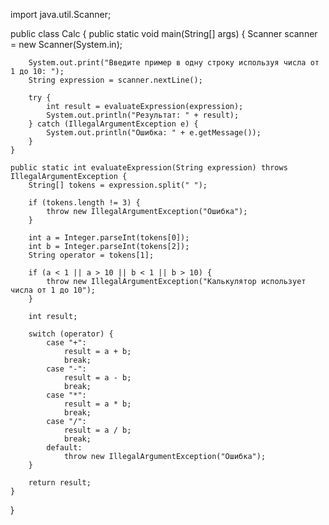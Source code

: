 



import java.util.Scanner;

public class Calc {
    public static void main(String[] args) {
        Scanner scanner = new Scanner(System.in);

        System.out.print("Введите пример в одну строку используя числа от 1 до 10: ");
        String expression = scanner.nextLine();

        try {
            int result = evaluateExpression(expression);
            System.out.println("Результат: " + result);
        } catch (IllegalArgumentException e) {
            System.out.println("Ошибка: " + e.getMessage());
        }
    }

    public static int evaluateExpression(String expression) throws IllegalArgumentException {
        String[] tokens = expression.split(" ");

        if (tokens.length != 3) {
            throw new IllegalArgumentException("Ошибка");
        }

        int a = Integer.parseInt(tokens[0]);
        int b = Integer.parseInt(tokens[2]);
        String operator = tokens[1];

        if (a < 1 || a > 10 || b < 1 || b > 10) {
            throw new IllegalArgumentException("Калькулятор использует числа от 1 до 10");
        }

        int result;

        switch (operator) {
            case "+":
                result = a + b;
                break;
            case "-":
                result = a - b;
                break;
            case "*":
                result = a * b;
                break;
            case "/":
                result = a / b;
                break;
            default:
                throw new IllegalArgumentException("Ошибка");
        }

        return result;
    }
}
